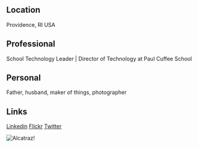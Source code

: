 ## Location
Providence, RI USA 

## Professional
School Technology Leader | Director of Technology at Paul Cuffee School

## Personal
Father, husband, maker of things, photographer

## Links
[Linkedin](https://www.linkedin.com/in/benjaminharris/)
[Flickr](https://www.flickr.com/photos/benshead/)
[Twitter](https://twitter.com/benshead)

![Alcatraz!](https://farm5.static.flickr.com/4669/38870572175_9a4ab24984_z.jpg")
